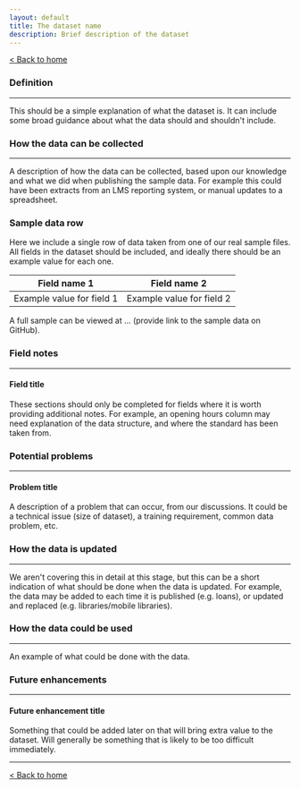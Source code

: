 ```yaml
---
layout: default
title: The dataset name
description: Brief description of the dataset
---
```


[&lt; Back to home](./)

### Definition

---

This should be a simple explanation of what the dataset is. It can include some broad guidance about what the data should and shouldn't include.

### How the data can be collected

---

A description of how the data can be collected, based upon our knowledge and what we did when publishing the sample data. For example this could have been extracts from an LMS reporting system, or manual updates to a spreadsheet.

### Sample data row

Here we include a single row of data taken from one of our real sample files. All fields in the dataset should be included, and ideally there should be an example value for each one.

| Field name 1 | Field name 2 | 
| ------------ | ------------ |
| Example value for field 1 | Example value for field 2 |

A full sample can be viewed at ... (provide link to the sample data on GitHub).

### Field notes

---

#### Field title

These sections should only be completed for fields where it is worth providing additional notes. For example, an opening hours column may need explanation of the data structure, and where the standard has been taken from.

### Potential problems

---

#### Problem title

A description of a problem that can occur, from our discussions. It could be a technical issue (size of dataset), a training requirement, common data problem, etc.

### How the data is updated

---

We aren't covering this in detail at this stage, but this can be a short indication of what should be done when the data is updated. For example, the data may be added to each time it is published (e.g. loans), or updated and replaced (e.g. libraries/mobile libraries).

### How the data could be used

---

An example of what could be done with the data.

### Future enhancements

---

#### Future enhancement title

Something that could be added later on that will bring extra value to the dataset. Will generally be something that is likely to be too difficult immediately.

---

[&lt; Back to home](./)
